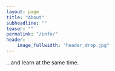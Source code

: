 ```yaml
---
layout: page
title: "About"
subheadline: ""
teaser: ""
permalink: "/info/"
header:
    image_fullwidth: "header_drop.jpg"
---
```

...and learn at the same time.






